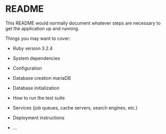 # README

This README would normally document whatever steps are necessary to get the
application up and running.

Things you may want to cover:

* Ruby version 3.2.4

* System dependencies

* Configuration

* Database creation 
    mariaDB

* Database initialization

* How to run the test suite

* Services (job queues, cache servers, search engines, etc.)

* Deployment instructions

* ...

